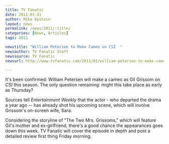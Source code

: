 ```yaml
---
title: TV Fanatic
date: 2011-01-31
author: Mika Epstein
layout: news
permalink: /news/2011/:title/
categories: [News, Articles]
tags: 2011

newstitle: "William Petersen to Make Cameo on CSI  "
newsauthor: TV Fanatic Staff  
newssource: TV Fanatic  
newsurl: http://www.tvfanatic.com/2011/01/william-petersen-to-make-cameo-on-csi/  

---
```


It's been confirmed: William Petersen will make a cameo as Gil Grissom on *CSI* this season. The only question remaining: might this take place as early as Thursday?

Sources tell *Entertainment Weekly* that the actor - who departed the drama a year ago -- has already shot his upcoming scene, which will involve Grissom's on-screen wife, Sara.

Considering the storyline of "The Two Mrs. Grissoms," which will feature Gil's mother and ex-girlfriend, there's a good chance the appearances goes down this week. TV Fanatic will cover the episode in depth and post a detailed review first thing Friday morning.  
